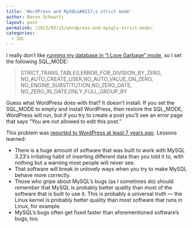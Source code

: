 ```yaml
---
title: 'WordPress and MySQL&#8217;s strict mode'
author: Baron Schwartz
layout: post
permalink: /2013/03/15/wordpress-and-mysqls-strict-mode/
categories:
  - SQL
---
```

I really don&#8217;t like [running my database in &#8220;I Love Garbage&#8221; mode][1], so I set the following SQL_MODE:

> STRICT\_TRANS\_TABLES,ERROR\_FOR\_DIVISION\_BY\_ZERO, NO\_AUTO\_CREATE\_USER,NO\_AUTO\_VALUE\_ON\_ZERO, NO\_ENGINE\_SUBSTITUTION,NO\_ZERO\_DATE, NO\_ZERO\_IN\_DATE,ONLY\_FULL\_GROUP_BY

Guess what WordPress does with that? It doesn&#8217;t install. If you set the SQL\_MODE to empty and install WordPress, then restore the SQL\_MODE, WordPress will run, but if you try to create a post you&#8217;ll see an error page that says &#8220;You are not allowed to edit this post.&#8221;

This problem was [reported to WordPress at least 7 years ago][2]. Lessons learned:

*   There is a huge amount of software that was built to work with MySQL 3.23&#8242;s irritating habit of inserting different data than you told it to, with nothing but a warning most people will never see.
*   That software will break in unlovely ways when you try to make MySQL behave more correctly.
*   Those who gripe about MySQL&#8217;s bugs (as I sometimes do) should remember that MySQL is probably better quality than most of the software that is built to use it. This is probably a universal truth &#8212; the Linux kernel is probably better quality than most software that runs in Linux, for example.
*   MySQL&#8217;s bugs often get fixed faster than aforementioned software&#8217;s bugs, too.

 [1]: http://www.xaprb.com/blog/2012/12/23/handling-mysqls-warnings-in-go-code/
 [2]: http://wordpress.org/support/topic/posts-not-saving-to-database